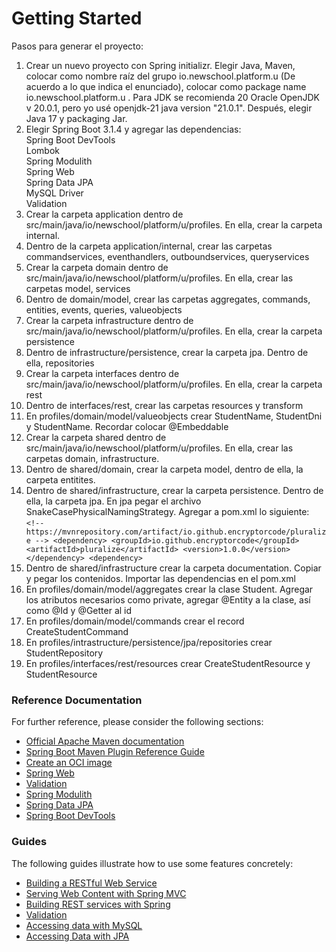 # Getting Started

Pasos para generar el proyecto:

1. Crear un nuevo proyecto con Spring initializr. Elegir Java, Maven, colocar como nombre raíz del grupo io.newschool.platform.u (De acuerdo a lo que indica el enunciado), colocar como package name io.newschool.platform.u . Para JDK se recomienda 20 Oracle OpenJDK v 20.0.1, pero yo usé openjdk-21 java version "21.0.1". Después, elegir Java 17 y packaging Jar.
2. Elegir Spring Boot 3.1.4 y agregar las dependencias: <br>
Spring Boot DevTools <br>
Lombok <br>
Spring Modulith <br>
Spring Web <br>
Spring Data JPA <br>
MySQL Driver <br>
Validation <br>
3. Crear la carpeta application dentro de src/main/java/io/newschool/platform/u/profiles. En ella, crear la carpeta internal.
4. Dentro de la carpeta application/internal, crear las carpetas commandservices, eventhandlers, outboundservices, queryservices
5. Crear la carpeta domain dentro de src/main/java/io/newschool/platform/u/profiles. En ella, crear las carpetas model, services
6. Dentro de domain/model, crear las carpetas aggregates, commands, entities, events, queries, valueobjects
7. Crear la carpeta infrastructure dentro de src/main/java/io/newschool/platform/u/profiles. En ella, crear la carpeta persistence
8. Dentro de infrastructure/persistence, crear la carpeta jpa. Dentro de ella, repositories
9. Crear la carpeta interfaces dentro de src/main/java/io/newschool/platform/u/profiles. En ella, crear la carpeta rest
10. Dentro de interfaces/rest, crear las carpetas resources y transform
11. En profiles/domain/model/valueobjects crear StudentName, StudentDni y StudentName. Recordar colocar @Embeddable
12. Crear la carpeta shared dentro de src/main/java/io/newschool/platform/u/profiles. En ella, crear las carpetas domain, infrastructure.
13. Dentro de shared/domain, crear la carpeta model, dentro de ella, la carpeta entitites.
14. Dentro de shared/infrastructure, crear la carpeta persistence. Dentro de ella, la carpeta jpa. En jpa pegar el archivo SnakeCasePhysicalNamingStrategy. Agregar a pom.xml lo siguiente: <br>
    `<!--https://mvnrepository.com/artifact/io.github.encryptorcode/pluralize -->
    <dependency>
    <groupId>io.github.encryptorcode</groupId>
    <artifactId>pluralize</artifactId>
    <version>1.0.0</version>
    </dependency>
    <dependency>`
    <br>
15. Dentro de shared/infrastructure crear la carpeta documentation. Copiar y pegar los contenidos. Importar las dependencias en el pom.xml
16. En profiles/domain/model/aggregates crear la clase Student. Agregar los atributos necesarios como private, agregar @Entity a la clase, así como @Id y @Getter al id
17. En profiles/domain/model/commands crear el record CreateStudentCommand
18. En profiles/intrastructure/persistence/jpa/repositories crear StudentRepository
19. En profiles/interfaces/rest/resources crear CreateStudentResource y StudentResource

### Reference Documentation

For further reference, please consider the following sections:

* [Official Apache Maven documentation](https://maven.apache.org/guides/index.html)
* [Spring Boot Maven Plugin Reference Guide](https://docs.spring.io/spring-boot/docs/3.1.5/maven-plugin/reference/html/)
* [Create an OCI image](https://docs.spring.io/spring-boot/docs/3.1.5/maven-plugin/reference/html/#build-image)
* [Spring Web](https://docs.spring.io/spring-boot/docs/3.1.5/reference/htmlsingle/index.html#web)
* [Validation](https://docs.spring.io/spring-boot/docs/3.1.5/reference/htmlsingle/index.html#io.validation)
* [Spring Modulith](https://docs.spring.io/spring-modulith/docs/current/reference/html/)
* [Spring Data JPA](https://docs.spring.io/spring-boot/docs/3.1.5/reference/htmlsingle/index.html#data.sql.jpa-and-spring-data)
* [Spring Boot DevTools](https://docs.spring.io/spring-boot/docs/3.1.5/reference/htmlsingle/index.html#using.devtools)

### Guides

The following guides illustrate how to use some features concretely:

* [Building a RESTful Web Service](https://spring.io/guides/gs/rest-service/)
* [Serving Web Content with Spring MVC](https://spring.io/guides/gs/serving-web-content/)
* [Building REST services with Spring](https://spring.io/guides/tutorials/rest/)
* [Validation](https://spring.io/guides/gs/validating-form-input/)
* [Accessing data with MySQL](https://spring.io/guides/gs/accessing-data-mysql/)
* [Accessing Data with JPA](https://spring.io/guides/gs/accessing-data-jpa/)

